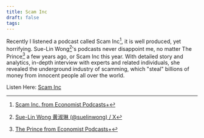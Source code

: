 ```yaml
---
title: Scam Inc
draft: false
tags:
---
```

Recently I listened a podcast called Scam Inc[^1], it is well produced, yet horrifying. Sue-Lin Wong[^2]'s podcasts never disappoint me, no matter The Prince[^3] a few years ago, or Scam Inc this year. With detailed story and analytics, in-depth interview with experts and related individuals, she revealed the underground industry of scamming, which "steal" billions of money from innocent people all over the world.

Listen Here: [Scam Inc](https://www.economist.com/audio/podcasts/scam-inc)





[^1]: [Scam Inc. from Economist Podcasts+](https://www.economist.com/audio/podcasts/scam-inc)
[^2]: [Sue-Lin Wong 黄淑琳 (@suelinwong) / X](https://x.com/suelinwong)
[^3]: [The Prince from Economist Podcasts+](https://www.economist.com/audio/podcasts/the-prince)

